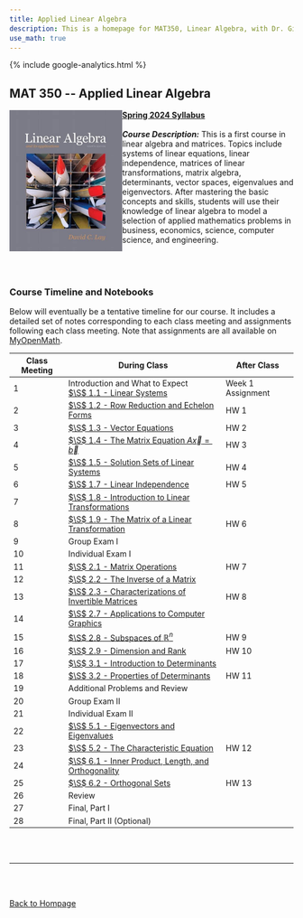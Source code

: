 ```yaml
---
title: Applied Linear Algebra
description: This is a homepage for MAT350, Linear Algebra, with Dr. Gilbert at Southern New Hampshire University. This course covers linear systems, matrix algebra, determinants, vector spaces, and also eigenvalues and eigenvectors. Applications including, but not limited to, economics, electrical engineering, computer graphics, difference equations, and markov chains will be highlighted.
use_math: true
---
```


{% include google-analytics.html %}

## MAT 350 -- Applied Linear Algebra

<script>
MathJax = {
  tex: {
    inlineMath: [['$', '$'], ['\\(', '\\)']]
  },
  svg: {
    fontCache: 'global'
  }
};
</script>
<script type="text/javascript" id="MathJax-script" async
  src="https://cdn.jsdelivr.net/npm/mathjax@3/es5/tex-svg.js">
</script>

<img src="/SiteFiles/Linear.jpg" align="left" width=200> [**Spring 2024 Syllabus**](https://drive.google.com/file/d/1hjVOk9-YK7AD_uocO2zCvpjcjVDfFNHm/view?usp=sharing)<br/>
<br/>
***Course Description:*** This is a first course in linear algebra and matrices. Topics include systems of linear equations, linear independence, matrices of linear transformations, matrix algebra, determinants, vector spaces, eigenvalues and eigenvectors. After mastering the basic concepts and skills, students will use their knowledge of linear algebra to model a selection of applied mathematics problems in business, economics, science, computer science, and engineering.<br/>
<br/>
<br/>
<br/>

### Course Timeline and Notebooks

Below will eventually be a tentative timeline for our course. It includes a detailed set of notes corresponding to each class meeting and assignments following each class meeting. Note that assignments are all available on [MyOpenMath](https://www.myopenmath.com/).

| Class Meeting | During Class | After Class |
|---------------|--------------|-------------|
| 1 | Introduction and What to Expect <br/> [$\S$ 1.1 - Linear Systems](https://colab.research.google.com/drive/1ysC7cNZ0Vp5Rgbt2jVu7JZIKCg-GiaZf?usp=sharing) | Week 1 Assignment |
| 2 | [$\S$ 1.2 - Row Reduction and Echelon Forms](https://colab.research.google.com/drive/1yg1lfKU_dMjdPZl7fkJTc4RB2_6krTfP?usp=sharing) | HW 1 |
| 3 | [$\S$ 1.3 - Vector Equations](https://colab.research.google.com/drive/1z9T8hjAlRmCe2eOLkDrdMs1ZQ_iQUGgb?usp=sharing) | HW 2 |
| 4 | [$\S$ 1.4 - The Matrix Equation $A\vec{x} = \vec{b}$](https://colab.reserch.google.com/drive/1z98C4WnB9f7bTR4pSWR-o1sVilDzwe1y?usp=sharing) | HW 3 |
| 5 | [$\S$ 1.5 - Solution Sets of Linear Systems](https://colab.research.google.com/drive/1z512tnDbLx8HPg2qCywrOIZwDEtqtvo7?usp=sharing) | HW 4 |
| 6 | [$\S$ 1.7 - Linear Independence](https://colab.research.google.com/drive/1z3PUkcycaDDYOnTRXewPnvzpi03DU1TX?usp=sharing) | HW 5 |
| 7 | [$\S$ 1.8 - Introduction to Linear Transformations](https://colab.research.google.com/drive/1yxdC70ORff10KPcjyDN40ysJA_2WWvKc?usp=sharing) |  |
| 8 | [$\S$ 1.9 - The Matrix of a Linear Transformation](https://colab.research.google.com/drive/1zYT9FTbsOIS5wKIVjZT_iPskSuDjGVjm?usp=sharing) | HW 6 |
| 9 | Group Exam I |  |
| 10 | Individual Exam I |  |
| 11 | [$\S$ 2.1 - Matrix Operations](https://colab.research.google.com/drive/1zW848G239f2EZj-paB7dYz2JOhY-6caw?usp=sharing) | HW 7 |
| 12 | [$\S$ 2.2 - The Inverse of a Matrix](https://colab.research.google.com/drive/1zVfvYcfQ-g9TDhPAgmvSG90q7OekFB5R?usp=sharing) |  |
| 13 | [$\S$ 2.3 - Characterizations of Invertible Matrices](https://colab.research.google.com/drive/1zRrd8fi8CpW0EgDCFs3p3Y3gTMjm_JG-?usp=sharing) | HW 8 |
| 14 | [$\S$ 2.7 - Applications to Computer Graphics](https://colab.research.google.com/drive/1zFVxFikpxJqA1_EDoihl2VJXMCboJolZ?usp=sharing) |  |
| 15 | [$\S$ 2.8 - Subspaces of $\mathbb{R}^n$](https://colab.research.google.com/drive/1zA58vKDdrbnXzA7SPC8LljFbnoJTXlse?usp=sharing) | HW 9 |
| 16 | [$\S$ 2.9 - Dimension and Rank](https://colab.research.google.com/drive/1z_V4P-oMw9Hfhu9myS3Gw9UHDcCkrgm4?usp=sharing) | HW 10 |
| 17 | [$\S$ 3.1 - Introduction to Determinants](https://colab.research.google.com/drive/1z_G6eE7nNgH6QUVem7VLazcw9-qchotL?usp=sharing) |  |
| 18 | [$\S$ 3.2 - Properties of Determinants](https://colab.research.google.com/drive/1zzR7IXa_yipUM5Q5RsAiC0qBvqSOlQDc?usp=sharing) | HW 11 |
| 19 | Additional Problems and Review |  |
| 20 | Group Exam II |  |
| 21 | Individual Exam II |  |
| 22 | [$\S$ 5.1 - Eigenvectors and Eigenvalues](https://colab.research.google.com/drive/1zud8NUGbUYAi0bOIMt1QY_-icIVBNM72?usp=sharing) |  |
| 23 | [$\S$ 5.2 - The Characteristic Equation](https://colab.research.google.com/drive/1zrpIXpQwYGKo8OOrrDxgZnYaSe33I85b?usp=sharing) | HW 12 |
| 24 | [$\S$ 6.1 - Inner Product, Length, and Orthogonality](https://colab.research.google.com/drive/1zmvcCg19eBm5Ea_6H1LDrocqHLz49EuP?usp=sharing) |  |
| 25 | [$\S$ 6.2 - Orthogonal Sets](https://colab.research.google.com/drive/1z_l4FWOXsbHJe9Sldh7A7LdaQJvLneMC?usp=sharing) | HW 13 |
| 26 | Review |  |
| 27 | Final, Part I |  |
| 28 | Final, Part II (Optional) |  |

<br/>
<br/>

***

<br/>
<br/>

[Back to Hompage](https://agmath.github.io/)
